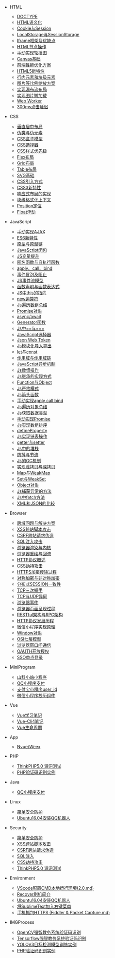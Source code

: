 * HTML
    * [DOCTYPE](HTML/DOCTYPE.md)
    * [HTML语义化](HTML/HTML语义化.md)
    * [Cookie与Session](HTML/Cookie与Session.md)
    * [LocalStorage与SessionStorage](HTML/LocalStorage与SessionStorage.md)
    * [Iframe框架及优缺点](HTML/Iframe框架及优缺点.md)
    * [HTML节点操作](HTML/HTML节点操作.md)
    * [手动实现轮播图](HTML/手动实现轮播图功能.md)
    * [Canvas基础](HTML/Canvas基础.md)
    * [前端性能优化方案](HTML/前端性能优化方案.md)
    * [HTML5新特性](HTML/HTML5新特性.md)
    * [行内元素和块级元素](HTML/行内元素和块级元素.md)
    * [图片等比例缩放方案](HTML/图片等比例缩放方案.md)
    * [实现瀑布流布局](HTML/实现瀑布流布局.md)
    * [实现图片懒加载](HTML/实现图片懒加载.md)
    * [Web Worker](HTML/Web%20Worker.md)
    * [300ms点击延迟](HTML/300ms点击延迟.md)

* CSS
    * [垂直居中布局](CSS/布局垂直居中.md)
    * [伪类与伪元素](CSS/伪类与伪元素.md)
    * [CSS盒子模型](CSS/CSS盒子模型.md)
    * [CSS选择器](CSS/CSS选择器.md)
    * [CSS样式优先级](CSS/CSS样式优先级.md)
    * [Flex布局](CSS/Flex布局.md)
    * [Grid布局](CSS/Grid布局.md)
    * [Table布局](CSS/Table布局.md)
    * [SVG基础](CSS/SVG基础.md)
    * [CSS引入方式](CSS/CSS引入方式.md)
    * [CSS3新特性](CSS/CSS3新特性.md)
    * [响应式布局的实现](CSS/响应式布局的实现.md)
    * [块级格式化上下文](CSS/块级格式化上下文.md)
    * [Position定位](CSS/Position定位.md)
    * [Float浮动](CSS/Float浮动.md)

* JavaScript
    * [手动实现AJAX](JavaScript/手动实现AJAX.md)
    * [ES6新特性](JavaScript/ES6新特性.md)
    * [原型与原型链](JavaScript/原型与原型链.md)
    * [JavaScript闭包](JavaScript/JavaScript闭包.md)
    * [JS变量提升](JavaScript/JS变量提升.md)
    * [匿名函数与自执行函数](JavaScript/匿名函数与自执行函数.md)
    * [apply、call、bind](JavaScript/apply、call、bind.md)
    * [事件冒泡及阻止](JavaScript/事件冒泡及阻止.md)
    * [JS事件流模型](JavaScript/JS事件流模型.md)
    * [函数声明与函数表达式](JavaScript/函数声明与函数表达式.md)
    * [JS中this的指向](JavaScript/JS中this的指向.md)
    * [new运算符](JavaScript/new运算符.md)
    * [Js遍历数组总结](JavaScript/Js遍历数组总结.md)
    * [Promise对象](JavaScript/Promise对象.md)
    * [async/await](JavaScript/async、await.md)
    * [Generator函数](JavaScript/Generator函数.md)
    * [Js中==与===](JavaScript/Js中==与===.md)
    * [JavaScript选择器](JavaScript/JavaScript选择器.md)
    * [Json Web Token](JavaScript/Json%20Web%20Token.md)
    * [Js模块化导入导出](JavaScript/Js模块化导入导出.md)
    * [let与const](JavaScript/let与const.md)
    * [作用域与作用域链](JavaScript/作用域与作用域链.md)
    * [JavaScript异步机制](JavaScript/JavaScript异步机制.md)
    * [Js数组操作](JavaScript/Js数组操作.md)
    * [Js继承的实现方式](JavaScript/Js继承的实现方式.md)
    * [Function与Object](JavaScript/Function与Object.md)
    * [Js严格模式](JavaScript/Js严格模式.md)
    * [Js箭头函数](JavaScript/Js箭头函数.md)
    * [手动实现apply call bind](JavaScript/手动实现apply%20call%20bind.md)
    * [Js遍历对象总结](JavaScript/Js遍历对象总结.md)
    * [Js获取数据类型](JavaScript/Js获取数据类型.md)
    * [手动实现Promise](JavaScript/手动实现Promise.md)
    * [Js实现数组排序](JavaScript/Js实现数组排序.md)
    * [defineProperty](JavaScript/defineProperty.md)
    * [Js实现链表操作](JavaScript/Js实现链表操作.md)
    * [getter与setter](JavaScript/getter与setter.md)
    * [Js中的堆栈](JavaScript/Js中的堆栈.md)
    * [防抖与节流](JavaScript/防抖与节流.md)
    * [Js的GC机制](JavaScript/Js的GC机制.md)
    * [实现浅拷贝与深拷贝](JavaScript/实现浅拷贝与深拷贝.md)
    * [Map与WeakMap](JavaScript/Map与WeakMap.md)
    * [Set与WeakSet](JavaScript/Set与WeakSet.md)
    * [Object对象](JavaScript/Object对象.md)
    * [Js捕获异常的方法](JavaScript/Js捕获异常的方法.md)
    * [Js中fetch方法](JavaScript/Js中fetch方法.md)
    * [XML和JSON的比较](JavaScript/XML和JSON的比较.md)
    
* Browser
    * [跨域问题与解决方案](Browser/跨域问题.md)
    * [XSS跨站脚本攻击](Browser/XSS跨站脚本攻击.md)
    * [CSRF跨站请求伪造](Browser/CSRF跨站请求伪造.md)
    * [SQL注入攻击](Browser/SQL注入.md)
    * [浏览器渲染与内核](Browser/浏览器渲染与内核.md)
    * [浏览器重绘与回流](Browser/浏览器重绘与回流.md)
    * [HTTP协议概述](Browser/HTTP协议概述.md)
    * [CSS劫持攻击](Browser/CSS劫持攻击.md)
    * [HTTPS加密传输过程](Browser/HTTPS加密传输过程.md)
    * [对称加密与非对称加密](Browser/对称加密与非对称加密.md)
    * [分布式SESSION一致性](Browser/分布式SESSION一致性.md)
    * [TCP三次握手](Browser/TCP三次握手.md)
    * [TCP与UDP异同](Browser/TCP与UDP异同.md)
    * [浏览器事件](Browser/浏览器事件.md)
    * [浏览器页面呈现过程](Browser/浏览器页面呈现过程.md)
    * [RESTful架构与RPC架构](Browser/RESTful架构与RPC架构.md)
    * [HTTP协议发展历程](Browser/HTTP协议发展历程.md)
    * [微信小程序实现原理](Browser/微信小程序实现原理.md)
    * [Window对象](Browser/Window对象.md)
    * [OSI七层模型](Browser/OSI七层模型.md)
    * [浏览器窗口间通信](Browser/浏览器窗口间通信.md)
    * [OAUTH开放授权](Browser/OAUTH开放授权.md)
    * [SSO单点登录](Browser/SSO单点登录.md)

* MiniProgram
    * [山科小站小程序](MiniProgram/山科小站小程序.md)
    * [QQ小程序支付](Java/QQ小程序支付.md)
    * [支付宝小程序user_id](MiniProgram/支付宝小程序user_id.md)
    * [微信小程序校历组件](MiniProgram/微信小程序校历组件.md)

* Vue
    * [Vue学习笔记](Vue/Vue学习笔记.md)
    * [Vue-Cli4笔记](Vue/Vue-Cli4笔记.md)
    * [Vue生命周期](Vue/Vue生命周期.md)

* App
    * [Nvue/Weex](App/NvueWeex.md)

* PHP
    * [ThinkPHP5.0 漏洞测试](PHP/ThinkPHP5.0漏洞测试.md)
    * [PHP验证码识别实例](IMGProcess/PHP验证码识别实例.md)

* Java
    * [QQ小程序支付](Java/QQ小程序支付.md)

* Linux
    * [简单安全防护](Security/简单安全防护.md)
    * [Ubuntu16.04安装QQ机器人](Linux/Ubuntu16.04安装QQ机器人.md)

* Security
    * [简单安全防护](Security/简单安全防护.md)
    * [XSS跨站脚本攻击](Browser/XSS跨站脚本攻击.md)
    * [CSRF跨站请求伪造](Browser/CSRF跨站请求伪造.md)
    * [SQL注入](Browser/SQL注入.md)
    * [CSS劫持攻击](Browser/CSS劫持攻击.md)
    * [ThinkPHP5.0 漏洞测试](PHP/ThinkPHP5.0漏洞测试.md)

* Environment
    * [VScode配置CMD本地运行环境(2.0.md)](Environment/VScode配置CMD本地运行环境(2.0).md)
    * [Recover刷机简介](Environment/Recover刷机简介.md)
    * [Ubuntu16.04安装QQ机器人](Linux/Ubuntu16.04安装QQ机器人.md)
    * [将SublimeText加入右键菜单](Environment/将SublimeText加入右键菜单.md)
    * [手机抓包HTTPS (Fiddler & Packet Capture.md)](Environment/手机抓包HTTPS.md)

* IMGProcess
    * [OpenCV强智教务系统验证码识别](IMGProcess/强智教务系统验证码识别OpenCV.md)
    * [Tensorflow强智教务系统验证码识别](IMGProcess/强智教务系统验证码识别TensorflowCNN.md)
    * [YOLOV3目标检测模型训练实例](IMGProcess/YOLOV3目标检测.md)
    * [PHP验证码识别实例](IMGProcess/PHP验证码识别实例.md)